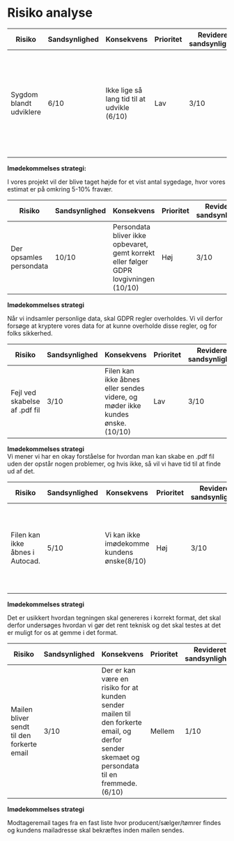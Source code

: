 # Risiko analyse

|  Risiko | Sandsynlighed | Konsekvens | Prioritet | Revideret sandsynlighed | Revideret konsekvens |
| ------------------------------------ | ---------------------------------------------------- | --------- | --------- | ------------------ |--------- |
| Sygdom blandt udviklere | 6/10 | Ikke lige så lang tid til at udvikle (6/10)      | Lav    | 3/10 | Stadig et tidstab, men corona er ikke en lige så stor ting længere, så vi regner ikke med noget særlig tidstab. (3/10) |

**Imødekommelses strategi:**

I vores projekt vil der blive taget højde for et vist antal sygedage, hvor vores estimat er på omkring 5-10% fravær.



|  Risiko | Sandsynlighed | Konsekvens | Prioritet | Revideret sandsynlighed | Revideret konsekvens |
| ------------------------------------ | ---------------------------------------------------- | --------- | --------- | ------------------ |--------- |
| Der opsamles persondata | 10/10 | Persondata bliver ikke opbevaret, gemt korrekt eller følger GDPR lovgivningen (10/10)  | Høj | 3/10 | Kryptering af gemte data sikrer at GDPR er overholdt (1/10) |

**Imødekommelses strategi**  

Når vi indsamler personlige data, skal GDPR regler overholdes. Vi vil derfor forsøge at kryptere vores data for at kunne overholde disse regler, og for folks sikkerhed.



|  Risiko | Sandsynlighed | Konsekvens | Prioritet | Revideret sandsynlighed | Revideret konsekvens |
| ------------------------------------ | ---------------------------------------------------- | --------- | --------- | ------------------ |--------- |
| Fejl ved skabelse af .pdf fil | 3/10 | Filen kan ikke åbnes eller sendes videre, og møder ikke kundes ønske. (10/10)   | Lav | 3/10 | Vi mener vi har styr på hvordan man får konverteret skemaet til en .pdf fil. (3/10) |

**Imødekommelses strategi**  
Vi mener vi har en okay forståelse for hvordan man kan skabe en .pdf fil uden der opstår nogen problemer, og hvis ikke, så vil vi have tid til at finde ud af det.


|  Risiko | Sandsynlighed | Konsekvens | Prioritet | Revideret sandsynlighed | Revideret konsekvens |
| ------------------------------------ | ---------------------------------------------------- | --------- | --------- | ------------------ |--------- |
|Filen kan ikke åbnes i Autocad. | 5/10 | Vi kan ikke imødekomme kundens ønske(8/10)      | Høj   | 3/10 |  Selv med grundig test og undersøgelse er det stadig usikkert om filen kan gemmes i DWG format.(3/10) |

**Imødekommelses strategi**  

Det er usikkert hvordan tegningen skal genereres i korrekt format, det skal derfor undersøges hvordan vi gør det rent teknisk og det skal testes at det er muligt for os at gemme i det format.



|  Risiko | Sandsynlighed | Konsekvens | Prioritet | Revideret sandsynlighed | Revideret konsekvens |
| ------------------------------------ | ---------------------------------------------------- | --------- | --------- | ------------------ |--------- |
|Mailen bliver sendt til den forkerte email | 3/10 | Der er kan være en risiko for at kunden sender mailen til den forkerte email, og derfor sender skemaet og persondata til en fremmede. (6/10)   | Mellem  | 1/10 | Der er stadig en lav chance for at brugeren blot bekræfter adressen uden at kontrollere den, men det er mere sikkert.(1/10) |

**Imødekommelses strategi**  

Modtageremail tages fra en fast liste hvor producent/sælger/tømrer findes og kundens mailadresse skal bekræftes inden mailen sendes.
